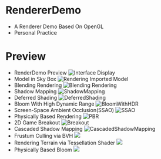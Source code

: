 # RendererDemo
- A Renderer Demo Based On OpenGL
- Personal Practice
# Preview
- RenderDemo Preview
![Interface Display](./Preview/RenderDemoPreviewM.png)
- Model in Sky Box
![Rendering Imported Model](./Preview/NanoSuitInSkyBoxDocking.png)
- Blending Rendering
![Blending Rendering](./Preview/BlendingRender.png)
- Shadow Mapping
![ShadowMapping](./Preview/ShadowMappingDocking.png)
- Deferred Shading
![DeferredShading](./Preview/DeferredShading.png)
- Bloom With High Dynamic Range
![BloomWithHDR](./Preview/BloomWithHDRDocking.png)
- Screen-Space Ambient Occlusion(SSAO)
![SSAO](./Preview/SSAODocking.png)
- Physically Based Rendering
![PBR](./Preview/PBRDocking.png)
- 2D Game Breakout
![Breakout](./Preview/2DGameBreakModify.png)
- Cascaded Shadow Mapping
![CascadedShadowMapping](./Preview/CascadedShadowMapping.png)
- Frustum Culling via BVH
![](./Preview/FrustumCulling.png)
- Rendering Terrain via Tessellation Shader
![](./Preview/RenderTerrainViaTessellationShader.png)
- Physically Based Bloom
![](./Preview/PhysicallyBasedBloom.png)